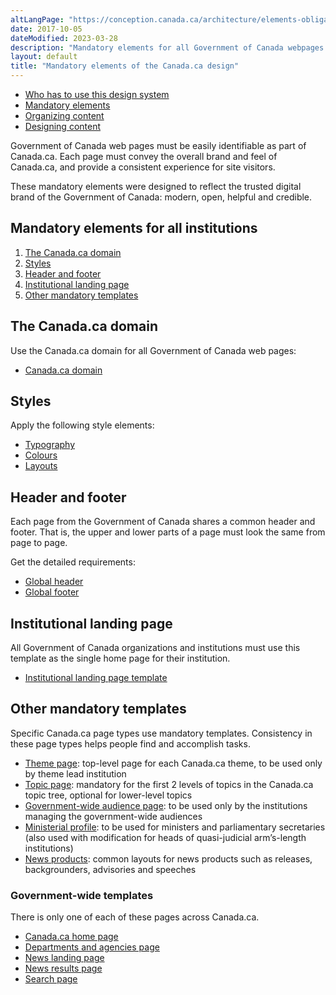 ```yaml
---
altLangPage: "https://conception.canada.ca/architecture/elements-obligatoires.html"
date: 2017-10-05
dateModified: 2023-03-28
description: "Mandatory elements for all Government of Canada webpages."
layout: default
title: "Mandatory elements of the Canada.ca design"
---
```

<div class="mrgn-tp-md mrgn-bttm-sm brdr-bttm">
  <div class="row  mrgn-bttm-sm">
    <ul class="toc lst-spcd col-md-12">
      <li class="col-md-4"><a href="usage-canadaca-design.html" class="list-group-item">Who has to use this design system</a> </li>
      <li class="col-md-4"><a href="mandatory-elements.html" class="list-group-item cust-active active">Mandatory elements</a> </li>
      <li class="col-md-4"><a href="organizing-content.html" class="list-group-item">Organizing content</a> </li>
      <li class="col-md-4"><a href="templates.html" class="list-group-item">Designing content</a> </li>
    </ul>
  </div>
</div>
<p>Government of Canada web pages must be easily identifiable as part of Canada.ca. Each page must convey the overall brand and feel of Canada.ca, and provide a consistent experience for site visitors. </p>
<p>These mandatory elements were designed to reflect the trusted digital brand of the Government of Canada: modern, open, helpful and credible.</p>
<h2>Mandatory elements for all institutions</h2>
<ol>
  <li><a href="#domain">The Canada.ca domain</a></li>
  <li><a href="#styles">Styles</a></li>
  <li><a href="#header-footer">Header and footer</a> </li>
  <li><a href="#inst_home">Institutional landing page</a> </li>
  <li><a href="#mandatory">Other mandatory templates</a></li>
</ol>
<h2 id="domain">The Canada.ca domain</h2>
<p>Use the Canada.ca domain for all Government of Canada web pages:</p>
<ul>
  <li><a href="https://design.canada.ca/common-design-patterns/canada-dot-ca.html">Canada.ca domain</a></li>
</ul>
<h2 id="styles">Styles</h2>
<p>Apply the following style elements:</p>
<ul>
  <li><a href="https://design.canada.ca/styles/typography.html">Typography</a></li>
  <li><a href="https://design.canada.ca/styles/colours.html">Colours</a></li>
  <li><a href="https://design.canada.ca/styles/layouts.html">Layouts</a></li>
</ul>
<h2 id="header-footer">Header and footer</h2>
<p>Each page from the Government of Canada shares a common header and footer. That is, the upper and lower parts of a page must look the same from page to page.</p>
<p>Get the detailed requirements:</p>
<ul>
  <li><a href="https://design.canada.ca/common-design-patterns/global-header.html">Global header</a></li>
  <li><a href="https://design.canada.ca/common-design-patterns/site-footer.html">Global footer</a></li>
</ul>
<h2 id="inst_home">Institutional landing page</h2>
<p>All Government of Canada organizations and institutions must use this template as the single home page for their institution.</p>
<ul>
  <li><a href="https://design.canada.ca/mandatory-templates/institutional-profile-pages.html">Institutional landing page template</a></li>
</ul>
<h2 id="mandatory">Other mandatory templates</h2>
<p>Specific Canada.ca page types use mandatory templates. Consistency in these page types helps people find and accomplish tasks. </p>
<ul>
  <li><a href="https://design.canada.ca/mandatory-templates/theme-topic.html">Theme page</a>: top-level page for each Canada.ca theme, to be used only by theme lead institution</li>
  <li><a href="https://design.canada.ca/mandatory-templates/theme-topic.html">Topic page</a>: mandatory for the first 2 levels of topics in the Canada.ca topic tree, optional for lower-level topics</li>
  <li><a href="https://design.canada.ca/mandatory-templates/audience-pages.html">Government-wide audience page</a>: to be used only by the institutions managing the government-wide audiences</li>
  <li><a href="https://design.canada.ca/mandatory-templates/ministerial-profile-pages.html">Ministerial profile</a>: to be used for ministers and parliamentary secretaries (also used with modification for heads of quasi-judicial arm’s-length institutions)</li>
  <li><a href="https://design.canada.ca/mandatory-templates/news-pages.html#product">News products</a>: common layouts for news products such as releases, backgrounders, advisories and speeches</li>
</ul>
<h3 id="gc-wide">Government-wide templates</h3>
<p>There is only one of each of these pages across Canada.ca.</p>
<ul>
  <li><a href="https://design.canada.ca/mandatory-templates/home-page.html">Canada.ca home page</a></li>
  <li><a href="https://design.canada.ca/mandatory-templates/department-agencies-page.html">Departments and agencies page</a></li>
  <li><a href="https://design.canada.ca/mandatory-templates/news-pages.html#landing">News landing page</a></li>
  <li><a href="https://design.canada.ca/mandatory-templates/news-pages.html#results">News results page</a></li>
  <li><a href="https://design.canada.ca/mandatory-templates/search-page.html">Search page</a></li>
